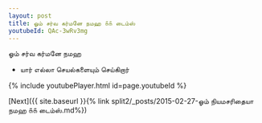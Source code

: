```yaml
---
layout: post
title: ஓம் சர்வ கர்மனே நமஹ ௧௧ டைம்ஸ்
youtubeId: QAc-3wRv3mg
---
```

 
 
 ஓம் சர்வ கர்மனே நமஹ  
 
 -  யார் எல்லா செயல்களையும் செய்கிறார் 
 
  
 
  
 
 
 
 
 
 


{% include youtubePlayer.html id=page.youtubeId %}
 
[Next]({{ site.baseurl }}{% link  split2/_posts/2015-02-27-ஓம் நியமசரிதையா நமஹ ௧௧ டைம்ஸ்.md%})
 
